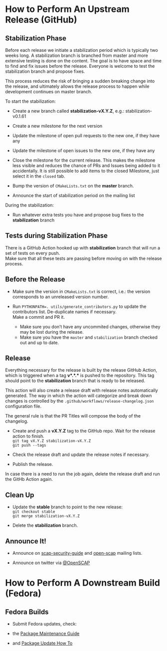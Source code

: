 How to Perform An Upstream Release (GitHub)
===========================================

Stabilization Phase
-------------------

Before each release we initiate a stabilization period which is typically two weeks long.
A stabilization branch is branched from master and more extensive testing is done on the content.
The goal is to have space and time to find and fix issues before the release.
Everyone is welcome to test the stabilization branch and propose fixes.

This process reduces the risk of bringing a sudden breaking change into the release,
and ultimately allows the release process to happen while development continues on master branch.

To start the stabilization:

- Create a new branch called **stabilization-vX.Y.Z**, e.g.: stabilization-v0.1.61

- Create a new milestone for the next version

- Update the milestone of open pull requests to the new one, if they have any

- Update the milestone of open issues to the new one, if they have any

- Close the milestone for the current release.
  This makes the milestone less visible and reduces the chance of PRs and Issues being added to it
  accidentally.
  It is still possible to add items to the closed Milestone, just select it in the `closed` tab.

- Bump the version of `CMakeLists.txt` on the **master** branch.

- Announce the start of stabilization period on the mailing list

During the stabilization:

- Run whatever extra tests you have and propose bug fixes to the **stabilization** branch

Tests during Stabilization Phase
-----------

There is a GitHub Action hooked up with **stabilization** branch that will run a set of tests on every push.\
Make sure that all these tests are passing before moving on with the release process.

Before the Release
------------------

-   Make sure the version in `CMakeLists.txt` is correct, i.e.: the
    version corresponds to an unreleased version number.

-   Run `PYTHONPATH=. utils/generate_contributors.py` to update the
    contributors list. De-duplicate names if necessary.\
    Make a commit and PR it.
    * Make sure you don’t have any uncommited changes, otherwise they may be lost during the release.
    * Make sure you have the `master` and `stabilization` branch checked out and up to date.

Release
-------

Everything necessary for the release is built by the release GitHub Action,
which is triggered when a tag **v\*.\*.\*** is pushed to the repository. This tag
should point to the **stabilization** branch that is ready to be released.

This action will also create a release draft with release notes automatically
generated. The way in which the action will categorize and break down changes is
controlled by the `.github/workflows/release-changelog.json` configuration file.

The general rule is that the PR Titles will compose the body of the changelog.


- Create and push a **vX.Y.Z** tag to the GitHub repo. Wait for the release action
to finish.\
  `git tag vX.Y.Z stabilization-vX.Y.Z`\
  `git push --tags`

- Check the release draft and update the release notes if necessary.

- Publish the release.

In case there is a need to run the job again, delete the release
draft and run the GitHb Action again.


Clean Up
-------------------------

- Update the **stable** branch to point to the new release:\
 `git checkout stable`\
 `git merge stabilization-vX.Y.Z`

- Delete the **stabilization** branch.

Announce It!
------------

-   Announce on
    [scap-security-guide](https://lists.fedorahosted.org/admin/lists/scap-security-guide.lists.fedorahosted.org/)
    and
    [open-scap](https://www.redhat.com/mailman/listinfo/open-scap-list)
    mailing lists.

-   Announce on twitter via [@OpenSCAP](https://twitter.com/openscap)


How to Perform A Downstream Build (Fedora)
================================================

Fedora Builds
-------------

-   Submit Fedora updates, check:

-   the [Package Maintenance
    Guide](https://fedoraproject.org/wiki/Package_maintenance_guide)

-   and [Package Update How
    To](https://fedoraproject.org/wiki/Package_update_HOWTO)
